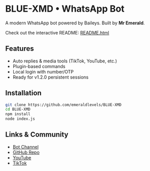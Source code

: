 # BLUE-XMD • WhatsApp Bot

A modern WhatsApp bot powered by Baileys. Built by **Mr Emerald**.

Check out the interactive README: [README.html](./README.html)

## Features
- Auto replies & media tools (TikTok, YouTube, etc.)
- Plugin-based commands
- Local login with number/OTP
- Ready for v1.2.0 persistent sessions

## Installation
```bash
git clone https://github.com/emeraldlevels/BLUE-XMD
cd BLUE-XMD
npm install
node index.js
```

## Links & Community
- [Bot Channel](https://whatsapp.com/channel/0029Vb6OLyzEAKWFsk7REX3r)
- [GitHub Repo](https://github.com/emeraldlevels/BLUE-XMD)
- [YouTube](https://www.youtube.com/@EmeraldLevels)
- [TikTok](https://tiktok.com/@emeralds.levels)
